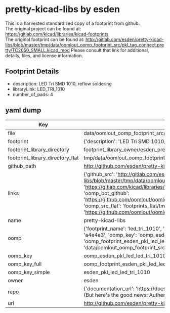 # pretty-kicad-libs by esden  
This is a harvested standardized copy of a footprint from github.  
The original project can be found at:  
https://gitlab.com/kicad/libraries/kicad-footprints  
The original footprint can be found at:
http://gitlab.com/esden/pretty-kicad-libs/blob/master/tmp/data/oomlout_oomp_footprint_src/pkl_tag_connect.pretty/TC2050_SMALL.kicad_mod
Please consult that link for additional, details, files, and license information.  
## Footprint Details
* description: LED Tri SMD 1010, reflow soldering  
* libraryLink: LED_TRI_1010  
* number_of_pads: 4  
## yaml dump  
| Key | Value |  
| --- | --- |  
| file | data/oomlout_oomp_footprint_src/pretty-kicad-libs/pkl_led.pretty/LED_TRI_1010.kicad_mod |  
| footprint | {'description': 'LED Tri SMD 1010, reflow soldering', 'libraryLink': 'LED_TRI_1010', 'number_of_pads': 4} |  
| footprint_library_directory | footprint_library_owner/esden_pretty-kicad-libs |  
| footprint_library_directory_flat | tmp/data/oomlout_oomp_footprint_src/footprints_flat/esden_pkl_led_led_tri_1010/working |  
| github_path | http://github.com/esden/pretty-kicad-libs/blob/master/tmp/data/oomlout_oomp_footprint_src/pkl_led.pretty/LED_TRI_1010.kicad_mod |  
| links | {'github_src': 'http://gitlab.com/esden/pretty-kicad-libs/blob/master/tmp/data/oomlout_oomp_footprint_src/pkl_tag_connect.pretty/TC2050_SMALL.kicad_mod', 'github_src_repo': 'https://gitlab.com/kicad/libraries/kicad-footprints', 'oomp_bot': 'tmp/data/oomlout_oomp_footprint_src/footprints/esden_pkl_led_led_tri_1010/working', 'oomp_bot_github': 'https://github.com/oomlout/oomlout_oomp_footprint_bot/tree/main/tmp/data/oomlout_oomp_footprint_src/footprints/esden_pkl_led_led_tri_1010/working', 'oomp_src_flat': 'footprints_flat/tmp/data/oomlout_oomp_footprint_src/footprints_flat/esden_pkl_led_led_tri_1010/working', 'oomp_src_flat_github': 'https://github.com/oomlout/oomlout_oomp_footprint_src/tree/main/tmp/data/oomlout_oomp_footprint_src/footprints_flat/esden_pkl_led_led_tri_1010/working'} |  
| name | pretty-kicad-libs |  
| oomp | {'footprint_name': 'led_tri_1010', 'library_name': 'pkl_led', 'md5': 'a4e4e32ff335ae3572f5734caf281a5c', 'md5_10': 'a4e4e32ff3', 'md5_5': 'a4e4e', 'md5_6': 'a4e4e3', 'oomp_key': 'oomp_esden_pkl_led_led_tri_1010', 'oomp_key_extra': 'oomp_footprint_esden_pkl_led_led_tri_1010', 'oomp_key_full': 'oomp_footprint_esden_pkl_led_led_tri_1010_a4e4e3', 'oomp_key_simple': 'esden_pkl_led_led_tri_1010', 'original_filename': 'data/oomlout_oomp_footprint_src/pretty-kicad-libs/pkl_led.pretty/LED_TRI_1010.kicad_mod', 'owner_name': 'esden'} |  
| oomp_key | oomp_esden_pkl_led_led_tri_1010 |  
| oomp_key_full | oomp_footprint_esden_pkl_led_led_tri_1010 |  
| oomp_key_simple | esden_pkl_led_led_tri_1010 |  
| owner | esden |  
| repo | {'documentation_url': 'https://docs.github.com/rest/overview/resources-in-the-rest-api#rate-limiting', 'message': "API rate limit exceeded for 84.66.142.224. (But here's the good news: Authenticated requests get a higher rate limit. Check out the documentation for more details.)"} |  
| url | http://github.com/esden/pretty-kicad-libs |  

